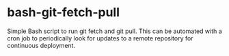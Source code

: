 # bash-git-fetch-pull
Simple Bash script to run git fetch and git pull. 
This can be automated with a cron job to periodically look for updates to a remote repository for continuous deployment.
